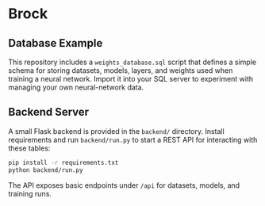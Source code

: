 # Brock

## Database Example

This repository includes a `weights_database.sql` script that defines a simple
schema for storing datasets, models, layers, and weights used when training a
neural network. Import it into your SQL server to experiment with managing your
own neural-network data.

## Backend Server

A small Flask backend is provided in the `backend/` directory. Install
requirements and run `backend/run.py` to start a REST API for interacting with
these tables:

```bash
pip install -r requirements.txt
python backend/run.py
```

The API exposes basic endpoints under `/api` for datasets, models, and training
runs.
